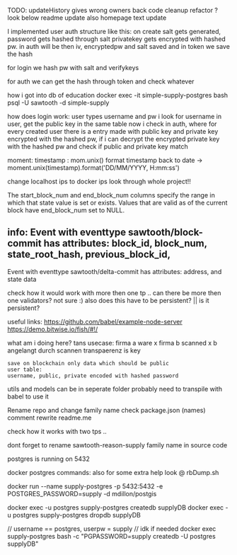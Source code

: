 TODO:
    updateHistory gives wrong owners back
    code cleanup
    refactor ? look below
    readme update
    also homepage text update    


I implemented user auth structure like this:
on create salt gets generated, password gets hashed through salt
privatekey gets encrypted with hashed pw. 
in auth will be then iv, encryptedpw and salt saved and in token we save the hash

for login we hash pw with salt and verifykeys

for auth we can get the hash through token and check whatever

how i got into db of education
    docker exec -it simple-supply-postgres bash
    psql -U sawtooth -d simple-supply

how does login work: user types username and pw
i look for username in user, get the public key in the same table
now i check in auth, where for every created user there is a entry made with public key and private key encrypted with the hashed pw,
if i can decrypt the encrypted private key with the hashed pw and check if public and private key match

moment:
    timestamp : mom.unix()
    format timestamp back to date -> moment.unix(timestamp).format('DD/MM/YYYY, H:mm:ss')


change localhost ips to docker ips
look through whole project!!

The start_block_num and end_block_num columns specify the range in which that state value is set or exists.
Values that are valid as of the current block have end_block_num set to NULL.


info: 
Event with eventtype sawtooth/block-commit has attributes:
block_id, block_num, state_root_hash, previous_block_id,
----
Event with eventtype sawtooth/delta-commit has attributes:
address, and state data 


check how it would work with more then one tp .. 
can there be more then one validators? not sure :)
also does this have to be persistent? || is it persistent?

useful links:
https://github.com/babel/example-node-server
https://demo.bitwise.io/fish/#!/

what am i doing here?
    tans usecase: firma a ware x
    firma b scanned x 
    b angelangt durch scannen
    transpaerenz is key 

    save on blockchain only data which should be public
    user table:
    username, public, private encoded with hashed password 

utils and models can be in seperate folder probably need to transpile with babel to use it

Rename repo and change family name
check package.json (names)
comment
rewrite readme.me

check how it works with two tps ..

dont forget to rename sawtooth-reason-supply family name in source code

postgres is running on 5432

docker postgres commands: 
also for some extra help look @ rbDump.sh

docker run --name supply-postgres -p 5432:5432 -e POSTGRES_PASSWORD=supply -d mdillon/postgis

docker exec -u postgres supply-postgres createdb supplyDB
docker exec -u postgres supply-postgres dropdb supplyDB


// username == postgres, userpw = supply
// idk if needed
docker exec supply-postgres bash -c "PGPASSWORD=supply createdb -U postgres supplyDB"
